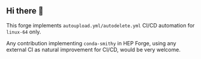 ## Hi there 👋

This forge implements `autoupload.yml/autodelete.yml` CI/CD automation for `linux-64` only.

Any contribution implementing `conda-smithy` in HEP Forge, using any external CI as natural improvement for CI/CD, would be very welcome.
